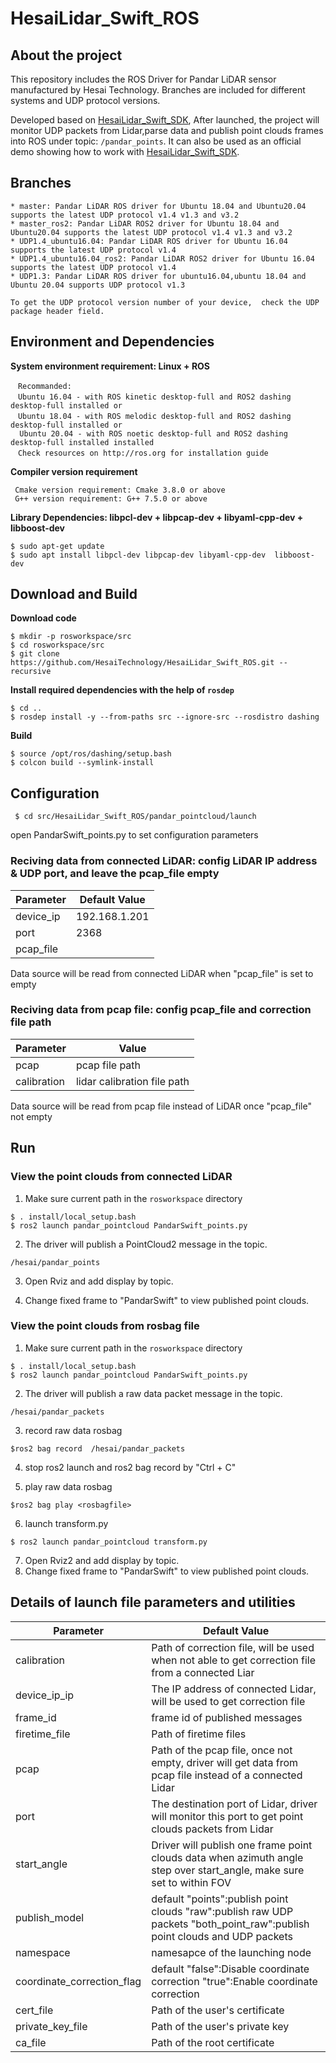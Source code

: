 # HesaiLidar_Swift_ROS 

## About the project 
This repository includes the ROS Driver for Pandar LiDAR sensor manufactured by Hesai Technology. Branches are included for different systems and UDP protocol versions.

Developed based on [HesaiLidar_Swift_SDK](https://github.com/HesaiTechnology/HesaiLidar_Swift_SDK), After launched, the project will monitor UDP packets from Lidar,parse data and publish point clouds frames into ROS under topic: ```/pandar_points```. It can also be used as an official demo showing how to work with [HesaiLidar_Swift_SDK](https://github.com/HesaiTechnology/HesaiLidar_Swift_SDK).

## Branches 
```
* master: Pandar LiDAR ROS driver for Ubuntu 18.04 and Ubuntu20.04 supports the latest UDP protocol v1.4 v1.3 and v3.2 
* master_ros2: Pandar LiDAR ROS2 driver for Ubuntu 18.04 and Ubuntu20.04 supports the latest UDP protocol v1.4 v1.3 and v3.2 
* UDP1.4_ubuntu16.04: Pandar LiDAR ROS driver for Ubuntu 16.04 supports the latest UDP protocol v1.4
* UDP1.4_ubuntu16.04_ros2: Pandar LiDAR ROS2 driver for Ubuntu 16.04 supports the latest UDP protocol v1.4
* UDP1.3: Pandar LiDAR ROS driver for ubuntu16.04,ubuntu 18.04 and Ubuntu 20.04 supports UDP protocol v1.3 

To get the UDP protocol version number of your device,  check the UDP package header field.
```
## Environment and Dependencies 
**System environment requirement: Linux + ROS**  
```
　Recommanded:  
　Ubuntu 16.04 - with ROS kinetic desktop-full and ROS2 dashing desktop-full installed or  
　Ubuntu 18.04 - with ROS melodic desktop-full and ROS2 dashing desktop-full installed or 
  Ubuntu 20.04 - with ROS noetic desktop-full and ROS2 dashing desktop-full installed installed
　Check resources on http://ros.org for installation guide 
```
**Compiler version requirement**
```
 Cmake version requirement: Cmake 3.8.0 or above
 G++ version requirement: G++ 7.5.0 or above
 ```

**Library Dependencies: libpcl-dev + libpcap-dev + libyaml-cpp-dev + libboost-dev**  
```
$ sudo apt-get update
$ sudo apt install libpcl-dev libpcap-dev libyaml-cpp-dev  libboost-dev
```
## Download and Build 

**Download code**  
```
$ mkdir -p rosworkspace/src
$ cd rosworkspace/src
$ git clone https://github.com/HesaiTechnology/HesaiLidar_Swift_ROS.git --recursive
```
**Install required dependencies with the help of `rosdep`**
```
$ cd ..
$ rosdep install -y --from-paths src --ignore-src --rosdistro dashing
```
**Build**
```
$ source /opt/ros/dashing/setup.bash
$ colcon build --symlink-install
```


## Configuration 
```
 $ cd src/HesaiLidar_Swift_ROS/pandar_pointcloud/launch
```
open PandarSwift_points.py to set configuration parameters

### Reciving data from connected LiDAR: config LiDAR IP address & UDP port, and leave the pcap_file empty

|Parameter | Default Value|
|---------|---------------|
|device_ip |192.168.1.201|
|port |2368|
|pcap_file ||

Data source will be read from connected LiDAR when "pcap_file" is set to empty

### Reciving data from pcap file: config pcap_file and correction file path

|Parameter | Value|
|---------|---------------|
|pcap |pcap file path|
|calibration|lidar calibration file path|　

Data source will be read from pcap file instead of LiDAR once "pcap_file" not empty


## Run

### View the point clouds from connected LiDAR

1. Make sure current path in the `rosworkspace` directory
```
$ . install/local_setup.bash
$ ros2 launch pandar_pointcloud PandarSwift_points.py
```

2. The driver will publish a PointCloud2 message in the topic.
```
/hesai/pandar_points
```

3. Open Rviz and add display by topic.

4. Change fixed frame to "PandarSwift" to view published point clouds.

### View the point clouds from rosbag file

1. Make sure current path in the `rosworkspace` directory
```
$ . install/local_setup.bash
$ ros2 launch pandar_pointcloud PandarSwift_points.py
```

2. The driver will publish a raw data packet message in the topic.
```
/hesai/pandar_packets
```
3. record raw data rosbag
```
$ros2 bag record  /hesai/pandar_packets
```

4. stop ros2 launch and ros2 bag record by "Ctrl + C"

5. play raw data rosbag
```
$ros2 bag play <rosbagfile>
```

6. launch transform.py
```
$ ros2 launch pandar_pointcloud transform.py
```
7. Open Rviz2 and add display by topic.
8. Change fixed frame to "PandarSwift" to view published point clouds.

## Details of launch file parameters and utilities
|Parameter | Default Value|
|---------|---------------|
|calibration|Path of correction file, will be used when not able to get correction file from a connected Liar|
|device_ip_ip|The IP address of connected Lidar, will be used to get correction file|
|frame_id|frame id of published messages|
|firetime_file|Path of firetime files|
|pcap|Path of the pcap file, once not empty, driver will get data from pcap file instead of a connected Lidar|
|port|The destination port of Lidar, driver will monitor this port to get point clouds packets from Lidar|
|start_angle|Driver will publish one frame point clouds data when azimuth angle step over start_angle, make sure set to within FOV|
|publish_model|default "points":publish point clouds "raw":publish raw UDP packets "both_point_raw":publish point clouds and UDP packets|
|namespace|namesapce of the launching node|
|coordinate_correction_flag|default "false":Disable coordinate correction "true":Enable coordinate correction|
|cert_file|Path of the user's certificate|
|private_key_file|Path of the user's private key|
|ca_file|Path of the root certificate|